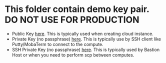 # This folder contain demo key pair. DO NOT USE FOR PRODUCTION


* Public Key [here](id_rsa.pub). This is typically used when creating cloud instance.
* Private Key (no passphrase) [here](id_rsa.ppk). This is typically use by SSH client like Putty/MobaTerm to connect to the compute.
* SSH Private Key (no passphrase) [here](id_rsa). This is typically used by Bastion Host or when you need to perform scp between computes.

